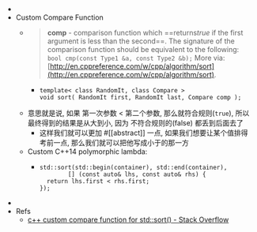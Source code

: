 -
- Custom Compare Function
  - > **comp** - comparison function which ==returns ​*true* if the first argument is less than the second==. The signature of the comparison function should be equivalent to the following:  `bool cmp(const Type1 &a, const Type2 &b);`
    More via: [http://en.cppreference.com/w/cpp/algorithm/sort](http://en.cppreference.com/w/cpp/algorithm/sort).
    - ```
      template< class RandomIt, class Compare >
      void sort( RandomIt first, RandomIt last, Compare comp );
      ```
  - 意思就是说, 如果 第一次参数 < 第二个参数, 那么就符合规则(`true`), 所以最终得到的结果是从大到小, 因为 不符合规则的(false) 都丢到后面去了
    - 这样我们就可以更加 #[[abstract]] 一点, 如果我们想要让某个值排得考前一点, 那么我们就可以把他写成小于的那一方
  - Custom C++14 polymorphic lambda:
    - ```
      std::sort(std::begin(container), std::end(container),
              [] (const auto& lhs, const auto& rhs) {
        return lhs.first < rhs.first;
      });
      ```
-
- Refs
  - [c++ custom compare function for std::sort() - Stack Overflow](https://stackoverflow.com/questions/16894700/c-custom-compare-function-for-stdsort)